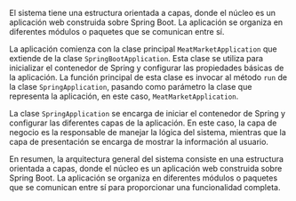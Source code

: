 El sistema tiene una estructura orientada a capas, donde el núcleo es un aplicación web construida sobre Spring Boot. La aplicación se organiza en diferentes módulos o paquetes que se comunican entre sí.

La aplicación comienza con la clase principal `MeatMarketApplication` que extiende de la clase `SpringBootApplication`. Esta clase se utiliza para inicializar el contenedor de Spring y configurar las propiedades básicas de la aplicación. La función principal de esta clase es invocar al método `run` de la clase `SpringApplication`, pasando como parámetro la clase que representa la aplicación, en este caso, `MeatMarketApplication`.

La clase `SpringApplication` se encarga de iniciar el contenedor de Spring y configurar las diferentes capas de la aplicación. En este caso, la capa de negocio es la responsable de manejar la lógica del sistema, mientras que la capa de presentación se encarga de mostrar la información al usuario.

En resumen, la arquitectura general del sistema consiste en una estructura orientada a capas, donde el núcleo es un aplicación web construida sobre Spring Boot. La aplicación se organiza en diferentes módulos o paquetes que se comunican entre sí para proporcionar una funcionalidad completa.